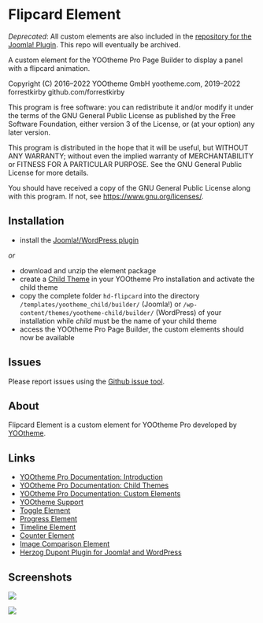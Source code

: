 # Flipcard Element

*Deprecated*: All custom elements are also included in the [repository for the Joomla! Plugin](https://herzog-dupont.de/yootheme-pro#plugin). This repo will eventually be archived.

A custom element for the YOOtheme Pro Page Builder to display a panel with a flipcard animation.

Copyright (C) 2016–2022 YOOtheme GmbH yootheme.com, 2019–2022 forrestkirby github.com/forrestkirby

This program is free software: you can redistribute it and/or modify
it under the terms of the GNU General Public License as published by
the Free Software Foundation, either version 3 of the License, or
(at your option) any later version.

This program is distributed in the hope that it will be useful,
but WITHOUT ANY WARRANTY; without even the implied warranty of
MERCHANTABILITY or FITNESS FOR A PARTICULAR PURPOSE. See the
GNU General Public License for more details.

You should have received a copy of the GNU General Public License
along with this program. If not, see <https://www.gnu.org/licenses/>.

## Installation

- install the [Joomla!/WordPress plugin](https://herzog-dupont.de/yootheme-pro#plugin)

*or*

- download and unzip the element package
- create a [Child Theme](https://yootheme.com/support/yootheme-pro/joomla/developers-child-themes) in your YOOtheme Pro installation and activate the child theme
- copy the complete folder `hd-flipcard` into the directory `/templates/yootheme_child/builder/` (Joomla!) or `/wp-content/themes/yootheme-child/builder/` (WordPress) of your installation while *child* must be the name of your child theme
- access the YOOtheme Pro Page Builder, the custom elements should now be available

## Issues

Please report issues using the [Github issue tool](https://github.com/forrestkirby/flipcard-element/issues).

## About

Flipcard Element is a custom element for YOOtheme Pro developed by [YOOtheme](https://yootheme.com).

## Links

- [YOOtheme Pro Documentation: Introduction](https://yootheme.com/support/yootheme-pro/joomla/introduction)
- [YOOtheme Pro Documentation: Child Themes](https://yootheme.com/support/yootheme-pro/joomla/developers-child-themes)
- [YOOtheme Pro Documentation: Custom Elements](https://yootheme.com/support/yootheme-pro/joomla/developers-elements)
- [YOOtheme Support](https://yootheme.com/support)
- [Toggle Element](https://github.com/forrestkirby/toggle-element)
- [Progress Element](https://github.com/forrestkirby/progress-element)
- [Timeline Element](https://github.com/forrestkirby/timeline-element)
- [Counter Element](https://github.com/forrestkirby/counter-element)
- [Image Comparison Element](https://github.com/forrestkirby/image-comparison-element)
- [Herzog Dupont Plugin for Joomla! and WordPress](https://herzog-dupont.de/yootheme-pro#plugin)

## Screenshots

![](https://herzog-dupont.de/images/tutorials/tutorial-flipcard-2.jpg)

![](https://herzog-dupont.de/images/tutorials/tutorial-flipcard-3.jpg)
